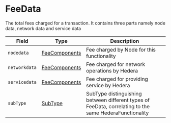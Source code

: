 # FeeData

The total fees charged for a transaction. It contains three parts namely node data, network data and service data

| Field         | Type                              | Description                                                                                            |
| ------------- | --------------------------------- | ------------------------------------------------------------------------------------------------------ |
| `nodedata`    | [FeeComponents](feecomponents.md) | Fee charged by Node for this functionality                                                             |
| `networkdata` | [FeeComponents](feecomponents.md) | Fee charged for network operations by Hedera                                                           |
| `servicedata` | [FeeComponents](feecomponents.md) | Fee charged for providing service by Hedera                                                            |
| `subType`     | [SubType](subtype.md)             | SubType distinguishing between different types of FeeData, correlating to the same HederaFunctionality |

####
